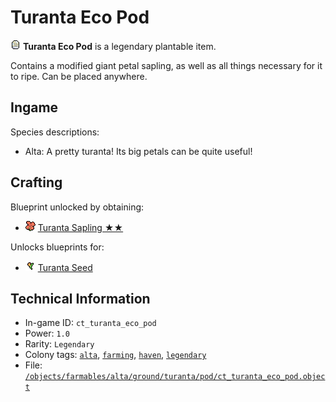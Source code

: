 # Turanta Eco Pod

<img src="https://raw.githubusercontent.com/Ceterai/Enternia/main/objects/farmables/alta/ground/turanta/pod/icon.png" alt="Turanta Eco Pod icon" loading="lazy" height="16px" width="auto" /> **Turanta Eco Pod** is a legendary plantable item.

Contains a modified giant petal sapling, as well as all things necessary for it to ripe. Can be placed anywhere.

## Ingame

Species descriptions:

- Alta: A pretty turanta! Its big petals can be quite useful!

## Crafting

Blueprint unlocked by obtaining:

- <img src="https://raw.githubusercontent.com/Ceterai/Enternia/main/objects/farmables/alta/ground/turanta/boosted/icon.png" alt="Turanta Sapling ★★ icon" loading="lazy" height="16px" width="auto" /> [Turanta Sapling ★★](https://ceterai.github.io/MyEnternia/Wiki/TurantaSapling)

Unlocks blueprints for:

- <img src="https://raw.githubusercontent.com/Ceterai/Enternia/main/objects/farmables/alta/ground/turanta/icon.png" alt="Turanta Seed icon" loading="lazy" height="16px" width="auto" /> [Turanta Seed](https://ceterai.github.io/MyEnternia/Wiki/TurantaSeed)

## Technical Information

- In-game ID: `ct_turanta_eco_pod`
- Power: `1.0`
- Rarity: `Legendary`
- Colony tags: [`alta`](https://ceterai.github.io/MyEnternia/Wiki/Tags/Alta), [`farming`](https://ceterai.github.io/MyEnternia/Wiki/Tags/Farming), [`haven`](https://ceterai.github.io/MyEnternia/Wiki/Tags/Haven), [`legendary`](https://ceterai.github.io/MyEnternia/Wiki/Tags/Legendary)
- File: [`/objects/farmables/alta/ground/turanta/pod/ct_turanta_eco_pod.object`](https://github.com/Ceterai/Enternia/blob/main/objects/farmables/alta/ground/turanta/pod/ct_turanta_eco_pod.object)
